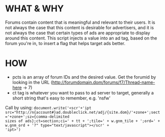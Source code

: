 WHAT & WHY
==========

Forums contain content that is meaningful and relevant to their users. It is not always the case that this content is desirable for advertisers, and it is not always the case that certain types of ads are appropriate to display around this content. This script injects a value into an ad tag, based on the forum you're in, to insert a flag that helps target ads better.

HOW
===

* pcts is an array of forum IDs and the desired value. Get the forumid by looking in the URL (http://forumdomain.dom/forums/f7/Thread-name-here -> 7)
* ct tag is whatever you want to pass to ad server to target, generally a short string that's easy to remember, e.g. 'nsfw'

Call by using:
<code>document.write('<scr'+'ipt src="http://n{account#}ad.doubleclick.net/adj/{site.dom}/'+zone+';sect='+zone+';sz={comma-delimited sizes of ads};ct=section;ci=' + tt + ';tile=' + w.gnm_tile + ';ord=' + w.gnm_ord + '?" type="text/javascript"></scr' + 'ipt>')</code>

